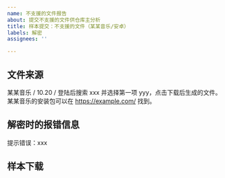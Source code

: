 ```yaml
---
name: 不支援的文件报告
about: 提交不支援的文件供仓库主分析
title: 样本提交：不支援的文件（某某音乐/安卓）
labels: 解密
assignees: ''

---
```


## 文件来源
 <!-- 如：客户端、版本号、安装包 -->

某某音乐 / 10.20 / 登陆后搜索 xxx 并选择第一项 yyy，点击下载后生成的文件。某某音乐的安装包可以在 https://example.com/ 找到。

## 解密时的报错信息
<!-- 可以直接粘贴截图来上传 -->

提示错误：xxx

## 样本下载
<!-- 推荐建立压缩包并直接上传到该 issue 内 -->
